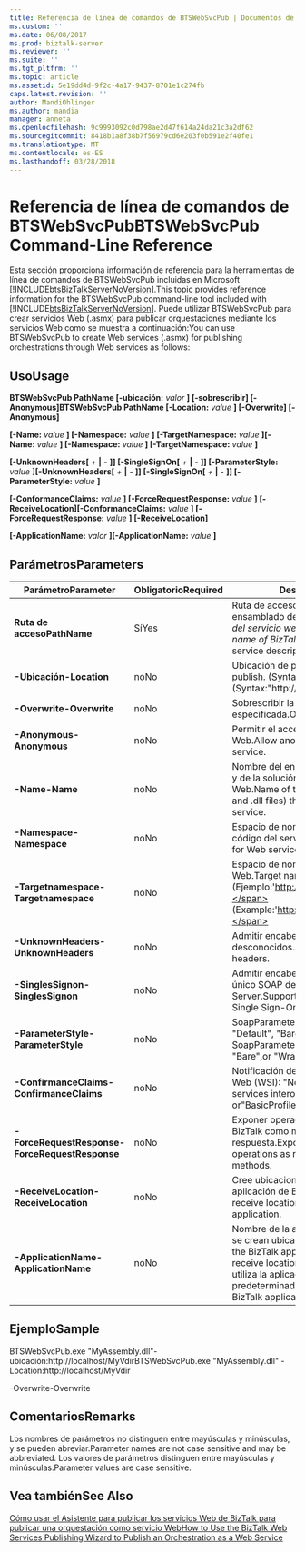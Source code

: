 ```yaml
---
title: Referencia de línea de comandos de BTSWebSvcPub | Documentos de Microsoft
ms.custom: ''
ms.date: 06/08/2017
ms.prod: biztalk-server
ms.reviewer: ''
ms.suite: ''
ms.tgt_pltfrm: ''
ms.topic: article
ms.assetid: 5e19dd4d-9f2c-4a17-9437-8701e1c274fb
caps.latest.revision: ''
author: MandiOhlinger
ms.author: mandia
manager: anneta
ms.openlocfilehash: 9c9993092c0d798ae2d47f614a24da21c3a2df62
ms.sourcegitcommit: 8418b1a8f38b7f56979cd6e203f0b591e2f40fe1
ms.translationtype: MT
ms.contentlocale: es-ES
ms.lasthandoff: 03/28/2018
---
```

# <a name="btswebsvcpub-command-line-reference"></a><span data-ttu-id="6c445-102">Referencia de línea de comandos de BTSWebSvcPub</span><span class="sxs-lookup"><span data-stu-id="6c445-102">BTSWebSvcPub Command-Line Reference</span></span>
<span data-ttu-id="6c445-103">Esta sección proporciona información de referencia para la herramientas de línea de comandos de BTSWebSvcPub incluidas en Microsoft [!INCLUDE[btsBizTalkServerNoVersion](../includes/btsbiztalkservernoversion-md.md)].</span><span class="sxs-lookup"><span data-stu-id="6c445-103">This topic provides reference information for the BTSWebSvcPub command-line tool included with [!INCLUDE[btsBizTalkServerNoVersion](../includes/btsbiztalkservernoversion-md.md)].</span></span> <span data-ttu-id="6c445-104">Puede utilizar BTSWebSvcPub para crear servicios Web (.asmx) para publicar orquestaciones mediante los servicios Web como se muestra a continuación:</span><span class="sxs-lookup"><span data-stu-id="6c445-104">You can use BTSWebSvcPub to create Web services (.asmx) for publishing orchestrations through Web services as follows:</span></span>  
  
## <a name="usage"></a><span data-ttu-id="6c445-105">Uso</span><span class="sxs-lookup"><span data-stu-id="6c445-105">Usage</span></span>  
 <span data-ttu-id="6c445-106">**BTSWebSvcPub PathName [-ubicación:** *valor* **] [-sobrescribir] [-Anonymous]**</span><span class="sxs-lookup"><span data-stu-id="6c445-106">**BTSWebSvcPub PathName [-Location:** *value* **] [-Overwrite] [-Anonymous]**</span></span>  
  
 <span data-ttu-id="6c445-107">**[-Name:** *value* **] [-Namespace:** *value* **] [-TargetNamespace:** *value* **]**</span><span class="sxs-lookup"><span data-stu-id="6c445-107">**[-Name:** *value* **] [-Namespace:** *value* **] [-TargetNamespace:** *value* **]**</span></span>  
  
 <span data-ttu-id="6c445-108">**[-UnknownHeaders[** *+* **&#124;** *-* **]] [-SingleSignOn[** *+* **&#124;** *-* **]] [-ParameterStyle:** *value* **]**</span><span class="sxs-lookup"><span data-stu-id="6c445-108">**[-UnknownHeaders[** *+* **&#124;** *-* **]] [-SingleSignOn[** *+* **&#124;** *-* **]] [-ParameterStyle:** *value* **]**</span></span>  
  
 <span data-ttu-id="6c445-109">**[-ConformanceClaims:** *value* **] [-ForceRequestResponse:** *value* **] [-ReceiveLocation]**</span><span class="sxs-lookup"><span data-stu-id="6c445-109">**[-ConformanceClaims:** *value* **] [-ForceRequestResponse:** *value* **] [-ReceiveLocation]**</span></span>  
  
 <span data-ttu-id="6c445-110">**[-ApplicationName:** *valor* **]**</span><span class="sxs-lookup"><span data-stu-id="6c445-110">**[-ApplicationName:** *value* **]**</span></span>  
  
## <a name="parameters"></a><span data-ttu-id="6c445-111">Parámetros</span><span class="sxs-lookup"><span data-stu-id="6c445-111">Parameters</span></span>  
  
|<span data-ttu-id="6c445-112">Parámetro</span><span class="sxs-lookup"><span data-stu-id="6c445-112">Parameter</span></span>|<span data-ttu-id="6c445-113">Obligatorio</span><span class="sxs-lookup"><span data-stu-id="6c445-113">Required</span></span>|<span data-ttu-id="6c445-114">Description</span><span class="sxs-lookup"><span data-stu-id="6c445-114">Description</span></span>|  
|---------------|--------------|-----------------|  
|<span data-ttu-id="6c445-115">**Ruta de acceso**</span><span class="sxs-lookup"><span data-stu-id="6c445-115">**PathName**</span></span>|<span data-ttu-id="6c445-116">Sí</span><span class="sxs-lookup"><span data-stu-id="6c445-116">Yes</span></span>|<span data-ttu-id="6c445-117">Ruta de acceso y nombre de archivo de ensamblado de BizTalk (*.dll) o la descripción del servicio web (\*.xml) archivo.</span><span class="sxs-lookup"><span data-stu-id="6c445-117">Path and file name of BizTalk assembly (*.dll) or web service description (\*.xml) file.</span></span>|  
|<span data-ttu-id="6c445-118">**-Ubicación**</span><span class="sxs-lookup"><span data-stu-id="6c445-118">**-Location**</span></span>|<span data-ttu-id="6c445-119">no</span><span class="sxs-lookup"><span data-stu-id="6c445-119">No</span></span>|<span data-ttu-id="6c445-120">Ubicación de publicación.</span><span class="sxs-lookup"><span data-stu-id="6c445-120">Location in which to publish.</span></span> <span data-ttu-id="6c445-121">(Syntax:"http://host[:port]/path")</span><span class="sxs-lookup"><span data-stu-id="6c445-121">(Syntax:"http://host[:port]/path")</span></span>|  
|<span data-ttu-id="6c445-122">**-Overwrite**</span><span class="sxs-lookup"><span data-stu-id="6c445-122">**-Overwrite**</span></span>|<span data-ttu-id="6c445-123">no</span><span class="sxs-lookup"><span data-stu-id="6c445-123">No</span></span>|<span data-ttu-id="6c445-124">Sobrescribir la ubicación especificada.</span><span class="sxs-lookup"><span data-stu-id="6c445-124">Overwrite specified location.</span></span>|  
|<span data-ttu-id="6c445-125">**-Anonymous**</span><span class="sxs-lookup"><span data-stu-id="6c445-125">**-Anonymous**</span></span>|<span data-ttu-id="6c445-126">no</span><span class="sxs-lookup"><span data-stu-id="6c445-126">No</span></span>|<span data-ttu-id="6c445-127">Permitir el acceso anónimo al servicio Web.</span><span class="sxs-lookup"><span data-stu-id="6c445-127">Allow anonymous access to Web service.</span></span>|  
|<span data-ttu-id="6c445-128">**-Name**</span><span class="sxs-lookup"><span data-stu-id="6c445-128">**-Name**</span></span>|<span data-ttu-id="6c445-129">no</span><span class="sxs-lookup"><span data-stu-id="6c445-129">No</span></span>|<span data-ttu-id="6c445-130">Nombre del ensamblado (archivos .sln y .dll) y de la solución que contiene el servicio Web.</span><span class="sxs-lookup"><span data-stu-id="6c445-130">Name of the solution and assembly (.sln and .dll files) that will contain the Web service.</span></span>|  
|<span data-ttu-id="6c445-131">**-Namespace**</span><span class="sxs-lookup"><span data-stu-id="6c445-131">**-Namespace**</span></span>|<span data-ttu-id="6c445-132">no</span><span class="sxs-lookup"><span data-stu-id="6c445-132">No</span></span>|<span data-ttu-id="6c445-133">Espacio de nombres predeterminado del código del servicio Web.</span><span class="sxs-lookup"><span data-stu-id="6c445-133">Default namespace for Web service code.</span></span>|  
|<span data-ttu-id="6c445-134">**-Targetnamespace**</span><span class="sxs-lookup"><span data-stu-id="6c445-134">**-Targetnamespace**</span></span>|<span data-ttu-id="6c445-135">no</span><span class="sxs-lookup"><span data-stu-id="6c445-135">No</span></span>|<span data-ttu-id="6c445-136">Espacio de nombres de destino del servicio Web.</span><span class="sxs-lookup"><span data-stu-id="6c445-136">Target namespace of the Web service.</span></span> <span data-ttu-id="6c445-137">(Ejemplo:'http://www.northwindtraders.com')</span><span class="sxs-lookup"><span data-stu-id="6c445-137">(Example:'http://www.northwindtraders.com')</span></span>|  
|<span data-ttu-id="6c445-138">**-UnknownHeaders**</span><span class="sxs-lookup"><span data-stu-id="6c445-138">**-UnknownHeaders**</span></span>|<span data-ttu-id="6c445-139">no</span><span class="sxs-lookup"><span data-stu-id="6c445-139">No</span></span>|<span data-ttu-id="6c445-140">Admitir encabezados SOAP desconocidos.</span><span class="sxs-lookup"><span data-stu-id="6c445-140">Support unknown SOAP headers.</span></span>|  
|<span data-ttu-id="6c445-141">**-SinglesSignon**</span><span class="sxs-lookup"><span data-stu-id="6c445-141">**-SinglesSignon**</span></span>|<span data-ttu-id="6c445-142">no</span><span class="sxs-lookup"><span data-stu-id="6c445-142">No</span></span>|<span data-ttu-id="6c445-143">Admitir encabezados de inicio de sesión único SOAP de SharePoint Portal Server.</span><span class="sxs-lookup"><span data-stu-id="6c445-143">Support SharePoint Portal Server Single Sign-On SOAP headers.</span></span>|  
|<span data-ttu-id="6c445-144">**-ParameterStyle**</span><span class="sxs-lookup"><span data-stu-id="6c445-144">**-ParameterStyle**</span></span>|<span data-ttu-id="6c445-145">no</span><span class="sxs-lookup"><span data-stu-id="6c445-145">No</span></span>|<span data-ttu-id="6c445-146">SoapParameterStyle para mensajes: "Default", "Bare" o "Wrapped".</span><span class="sxs-lookup"><span data-stu-id="6c445-146">The SoapParameterStyle for messages: "Default", "Bare",or "Wrapped".</span></span>|  
|<span data-ttu-id="6c445-147">**-ConfirmanceClaims**</span><span class="sxs-lookup"><span data-stu-id="6c445-147">**-ConfirmanceClaims**</span></span>|<span data-ttu-id="6c445-148">no</span><span class="sxs-lookup"><span data-stu-id="6c445-148">No</span></span>|<span data-ttu-id="6c445-149">Notificación de interoperabilidad de servicios Web (WSI): "None" o "Perfilbásico1_1".</span><span class="sxs-lookup"><span data-stu-id="6c445-149">Web services interoperability (WSI) claim: "None" or"BasicProfile1_1".</span></span>|  
|<span data-ttu-id="6c445-150">**-ForceRequestResponse**</span><span class="sxs-lookup"><span data-stu-id="6c445-150">**-ForceRequestResponse**</span></span>|<span data-ttu-id="6c445-151">no</span><span class="sxs-lookup"><span data-stu-id="6c445-151">No</span></span>|<span data-ttu-id="6c445-152">Exponer operaciones unidireccionales de BizTalk como métodos Web de solicitud-respuesta.</span><span class="sxs-lookup"><span data-stu-id="6c445-152">Expose one-way BizTalk operations as request-response web methods.</span></span>|  
|<span data-ttu-id="6c445-153">**-ReceiveLocation**</span><span class="sxs-lookup"><span data-stu-id="6c445-153">**-ReceiveLocation**</span></span>|<span data-ttu-id="6c445-154">no</span><span class="sxs-lookup"><span data-stu-id="6c445-154">No</span></span>|<span data-ttu-id="6c445-155">Cree ubicaciones de recepción en la aplicación de BizTalk especificada.</span><span class="sxs-lookup"><span data-stu-id="6c445-155">Create receive locations in the specified BizTalk application.</span></span>|  
|<span data-ttu-id="6c445-156">**-ApplicationName**</span><span class="sxs-lookup"><span data-stu-id="6c445-156">**-ApplicationName**</span></span>|<span data-ttu-id="6c445-157">no</span><span class="sxs-lookup"><span data-stu-id="6c445-157">No</span></span>|<span data-ttu-id="6c445-158">Nombre de la aplicación de BizTalk en la que se crean ubicaciones de recepción.</span><span class="sxs-lookup"><span data-stu-id="6c445-158">Name of the BizTalk application in which to create receive locations.</span></span> <span data-ttu-id="6c445-159">Si no se especifica, se utiliza la aplicación de BizTalk predeterminada.</span><span class="sxs-lookup"><span data-stu-id="6c445-159">If not specified, the default BizTalk application is used.</span></span>|  
  
## <a name="sample"></a><span data-ttu-id="6c445-160">Ejemplo</span><span class="sxs-lookup"><span data-stu-id="6c445-160">Sample</span></span>  
 <span data-ttu-id="6c445-161">BTSWebSvcPub.exe "MyAssembly.dll"-ubicación:http://localhost/MyVdir</span><span class="sxs-lookup"><span data-stu-id="6c445-161">BTSWebSvcPub.exe "MyAssembly.dll" -Location:http://localhost/MyVdir</span></span>  
  
 <span data-ttu-id="6c445-162">-Overwrite</span><span class="sxs-lookup"><span data-stu-id="6c445-162">-Overwrite</span></span>  
  
## <a name="remarks"></a><span data-ttu-id="6c445-163">Comentarios</span><span class="sxs-lookup"><span data-stu-id="6c445-163">Remarks</span></span>  
 <span data-ttu-id="6c445-164">Los nombres de parámetros no distinguen entre mayúsculas y minúsculas, y se pueden abreviar.</span><span class="sxs-lookup"><span data-stu-id="6c445-164">Parameter names are not case sensitive and may be abbreviated.</span></span> <span data-ttu-id="6c445-165">Los valores de parámetros distinguen entre mayúsculas y minúsculas.</span><span class="sxs-lookup"><span data-stu-id="6c445-165">Parameter values are case sensitive.</span></span>  
  
## <a name="see-also"></a><span data-ttu-id="6c445-166">Vea también</span><span class="sxs-lookup"><span data-stu-id="6c445-166">See Also</span></span>  
 [<span data-ttu-id="6c445-167">Cómo usar el Asistente para publicar los servicios Web de BizTalk para publicar una orquestación como servicio Web</span><span class="sxs-lookup"><span data-stu-id="6c445-167">How to Use the BizTalk Web Services Publishing Wizard to Publish an Orchestration as a Web Service</span></span>](../core/publish-orchestration-as-web-service--biztalk-web-services-publishing-wizard.md)